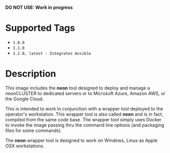 **DO NOT USE: Work in progress**

# Supported Tags

* `1.0.0`
* `1.1.0`
* `1.2.0, latest - Integrates Ansible`

# Description

This image includes the **neon** tool designed to deploy and manage a neonCLUSTER to dedicated servers or to Microsoft Azure, Amazon AWS, or the Google Cloud.

This is intended to work in conjunction with a wrapper tool deployed to the operator's workstation.  This wrapper tool is also called **neon** and is in fact, compiled from the same code base.  The wrapper tool simply uses Docker to invoke the image passing thru the command line options (and packaging files for some commands).

The **neon** wrapper tool is designed to work on Windows, Linux as Apple OSX workstations. 
